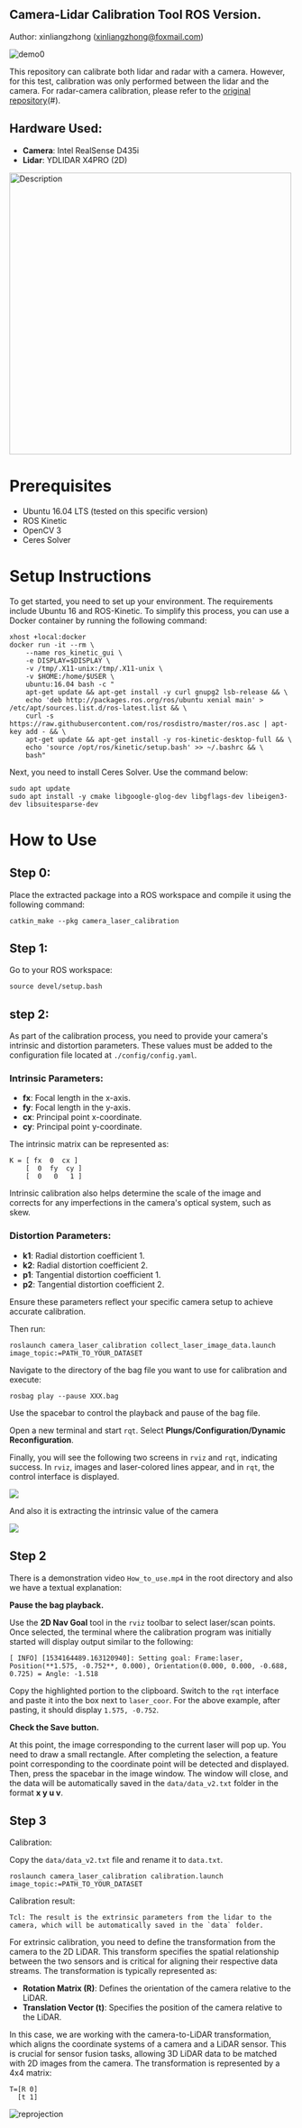 ## Camera-Lidar Calibration Tool ROS Version.

Author: xinliangzhong (xinliangzhong@foxmail.com)

![demo0](results/corner_detect_2.png)


This repository can calibrate both lidar and radar with a camera. However, for this test, calibration was only performed between the lidar and the camera. For radar-camera calibration, please refer to the [original repository](https://github.com/TurtleZhong/camera_lidar_calibration_v2)(#).

## Hardware Used:

- **Camera**: Intel RealSense D435i
- **Lidar**: YDLIDAR X4PRO (2D)

<img src="results/arcpro2.png" alt="Description" width="500" />


# Prerequisites

- Ubuntu 16.04 LTS (tested on this specific version)
- ROS Kinetic
- OpenCV 3
- Ceres Solver

# Setup Instructions

To get started, you need to set up your environment. The requirements include Ubuntu 16 and ROS-Kinetic. To simplify this process, you can use a Docker container by running the following command:

```
xhost +local:docker
docker run -it --rm \
    --name ros_kinetic_gui \
    -e DISPLAY=$DISPLAY \
    -v /tmp/.X11-unix:/tmp/.X11-unix \
    -v $HOME:/home/$USER \
    ubuntu:16.04 bash -c "
    apt-get update && apt-get install -y curl gnupg2 lsb-release && \
    echo 'deb http://packages.ros.org/ros/ubuntu xenial main' > /etc/apt/sources.list.d/ros-latest.list && \
    curl -s https://raw.githubusercontent.com/ros/rosdistro/master/ros.asc | apt-key add - && \
    apt-get update && apt-get install -y ros-kinetic-desktop-full && \
    echo 'source /opt/ros/kinetic/setup.bash' >> ~/.bashrc && \
    bash"
```

Next, you need to install Ceres Solver. Use the command below:

```
sudo apt update
sudo apt install -y cmake libgoogle-glog-dev libgflags-dev libeigen3-dev libsuitesparse-dev
```


# How to Use

## Step 0:
Place the extracted package into a ROS workspace and compile it using the following command:

```
catkin_make --pkg camera_laser_calibration
```

## Step 1:
Go to your ROS workspace:

```
source devel/setup.bash
```

## step 2:

As part of the calibration process, you need to provide your camera's intrinsic and distortion parameters. These values must be added to the configuration file located at `./config/config.yaml`.

### Intrinsic Parameters:
- **fx**: Focal length in the x-axis.
- **fy**: Focal length in the y-axis.
- **cx**: Principal point x-coordinate.
- **cy**: Principal point y-coordinate.

The intrinsic matrix can be represented as:
```
K = [ fx  0  cx ]
    [  0  fy  cy ]
    [  0   0   1 ]
```
Intrinsic calibration also helps determine the scale of the image and corrects for any imperfections in the camera's optical system, such as skew.

### Distortion Parameters:
- **k1**: Radial distortion coefficient 1.
- **k2**: Radial distortion coefficient 2.
- **p1**: Tangential distortion coefficient 1.
- **p2**: Tangential distortion coefficient 2.

Ensure these parameters reflect your specific camera setup to achieve accurate calibration.


Then run:

```
roslaunch camera_laser_calibration collect_laser_image_data.launch image_topic:=PATH_TO_YOUR_DATASET
```

Navigate to the directory of the bag file you want to use for calibration and execute:

```
rosbag play --pause XXX.bag
```

Use the spacebar to control the playback and pause of the bag file.

Open a new terminal and start `rqt`.
Select **Plungs/Configuration/Dynamic Reconfiguration**.

Finally, you will see the following two screens in `rviz` and `rqt`, indicating success. In `rviz`, images and laser-colored lines appear, and in `rqt`, the control interface is displayed.

![](how_to_use_imgs/img1.png)

And also it is extracting the intrinsic value of the camera

![](results/intrinsic.png)


## Step 2

There is a demonstration video `How_to_use.mp4` in the root directory and also we have a textual explanation:

**Pause the bag playback.**

Use the **2D Nav Goal** tool in the `rviz` toolbar to select laser/scan points. Once selected, the terminal where the calibration program was initially started will display output similar to the following:

```
[ INFO] [1534164489.163120940]: Setting goal: Frame:laser, Position(**1.575, -0.752**, 0.000), Orientation(0.000, 0.000, -0.688, 0.725) = Angle: -1.518
```

Copy the highlighted portion to the clipboard.
Switch to the `rqt` interface and paste it into the box next to `laser_coor`. For the above example, after pasting, it should display `1.575, -0.752`.

**Check the Save button.**

At this point, the image corresponding to the current laser will pop up. You need to draw a small rectangle. After completing the selection, a feature point corresponding to the coordinate point will be detected and displayed. Then, press the spacebar in the image window. The window will close, and the data will be automatically saved in the `data/data_v2.txt` folder in the format **x y u v**.

## Step 3
Calibration:

Copy the `data/data_v2.txt` file and rename it to `data.txt`.

```
roslaunch camera_laser_calibration calibration.launch image_topic:=PATH_TO_YOUR_DATASET
```

Calibration result:
```
Tcl: The result is the extrinsic parameters from the lidar to the camera, which will be automatically saved in the `data` folder.
```

For extrinsic calibration, you need to define the transformation from the camera to the 2D LiDAR. This transform specifies the spatial relationship between the two sensors and is critical for aligning their respective data streams. The transformation is typically represented as:

- **Rotation Matrix (R)**: Defines the orientation of the camera relative to the LiDAR.
- **Translation Vector (t)**: Specifies the position of the camera relative to the LiDAR.

In this case, we are working with the camera-to-LiDAR transformation, which aligns the coordinate systems of a camera and a LiDAR sensor. This is crucial for sensor fusion tasks, allowing 3D LiDAR data to be matched with 2D images from the camera.
The transformation is represented by a 4x4 matrix:

```
T=[R 0]
  [t 1]
```

![reprojection](results/optimization_result_2.png)


